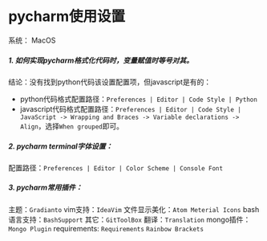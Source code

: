 # pycharm使用设置

系统： MacOS

##### 1. 如何实现pycharm格式化代码时，变量赋值时等号对其。
结论：没有找到python代码该设置配置项，但javascript是有的：
- python代码格式配置路径：`Preferences | Editor | Code Style | Python`
- javascript代码格式配置路径：`Preferences | Editor | Code Style | JavaScript -> Wrapping and Braces -> Variable declarations -> Align`，选择`When grouped`即可。

##### 2. pycharm terminal字体设置：
配置路径：`Preferences | Editor | Color Scheme | Console Font`

##### 3. pycharm常用插件：
主题：`Gradianto`
vim支持：`IdeaVim`
文件显示美化：`Atom Meterial Icons`
bash语言支持：`BashSupport`
其它：`GitToolBox`
翻译：`Translation`
mongo插件：`Mongo Plugin`
requirements: `Requirements`
`Rainbow Brackets`
